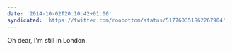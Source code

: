 ```yaml
---
date: '2014-10-02T20:10:42+01:00'
syndicated: 'https://twitter.com/roobottom/status/517760351862267904'
---
```

Oh dear, I'm still in London.
